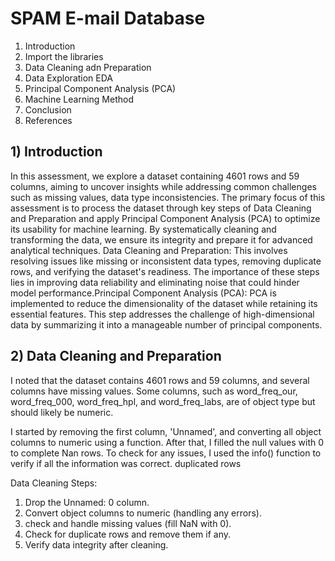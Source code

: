 # SPAM E-mail Database



1. Introduction
2. Import the libraries
3. Data Cleaning adn Preparation
4. Data Exploration EDA
5. Principal Component Analysis (PCA) 
6. Machine Learning Method
7. Conclusion 
8. References

 ## 1) Introduction

In this assessment, we explore a dataset containing 4601 rows and 59 columns, aiming to uncover insights while addressing common challenges such as missing values, data type inconsistencies.
The primary focus of this assessment is to process the dataset through key steps of Data Cleaning and Preparation and apply Principal Component Analysis (PCA) to optimize its usability for machine learning. By systematically cleaning and transforming the data, we ensure its integrity and prepare it for advanced analytical techniques.
Data Cleaning and Preparation: This involves resolving issues like missing or inconsistent data types, removing duplicate rows, and verifying the dataset's readiness. The importance of these steps lies in improving data reliability and eliminating noise that could hinder model performance.Principal Component Analysis (PCA): PCA is implemented to reduce the dimensionality of the dataset while retaining its essential features. This step addresses the challenge of high-dimensional data by summarizing it into a manageable number of principal components.

## 2) Data Cleaning and Preparation

I noted that the dataset contains 4601 rows and 59 columns, and several columns have missing values. Some columns, such as word_freq_our, word_freq_000, word_freq_hpl, and word_freq_labs, are of object type but should likely be numeric.

I started by removing the first column, 'Unnamed', and converting all object columns to numeric using a function. After that, I filled the null values with 0 to complete Nan rows. To check for any issues, I used the info() function to verify if all the information was correct.
duplicated rows
 
Data Cleaning Steps:
1. Drop the Unnamed: 0 column.
2. Convert object columns to numeric (handling any errors).
3. check and handle missing values (fill NaN with 0).
4. Check for duplicate rows and remove them if any.
5. Verify data integrity after cleaning.
